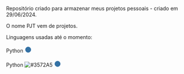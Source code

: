 Repositório criado para armazenar meus projetos pessoais - criado em 29/06/2024.

O nome PJT vem de projetos.

Linguagens usadas até o momento: 

Python <span style="color: #3572A5; font-size: 1.5em;">&#9679;</span>

Python ![#3572A5](https://via.placeholder.com/15/3572A5/000000?text=+) <span style="color: #3572A5; font-size: 1.5em;">&#9679;</span>
